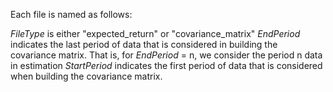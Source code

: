 Each file is named as follows: *<FileType>_<EndPeriod>_<StartPeriod>*

_FileType_ is either "expected_return" or "covariance_matrix"
_EndPeriod_ indicates the last period of data that is considered in building the covariance matrix. That is, for _EndPeriod_ = n, we consider the period n data in estimation
_StartPeriod_ indicates the first period of data that is considered when building the covariance matrix. 
